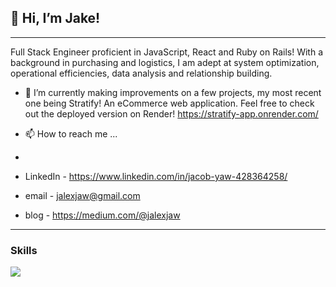 ## 👋 Hi, I’m Jake! 
---
Full Stack Engineer proficient in JavaScript, React and Ruby on Rails! With a background in purchasing and logistics, I am adept at system optimization, operational efficiencies, data analysis and relationship building.

- 🌱 I’m currently making improvements on a few projects, my most recent one being Stratify! An eCommerce web application. Feel free to check out the deployed version on Render! https://stratify-app.onrender.com/
<!-- - 💞️ I’m looking to collaborate on -->
- 📫 How to reach me ...
- <link rel="stylesheet" href="https://cdn.jsdelivr.net/gh/devicons/devicon@v2.15.1/devicon.min.css">

- LinkedIn - https://www.linkedin.com/in/jacob-yaw-428364258/
- email - jalexjaw@gmail.com
- blog - https://medium.com/@jalexjaw
---
### Skills
<img src="https://cdn.jsdelivr.net/gh/devicons/devicon/icons/javascript/javascript-original.svg" />


<!---
Huntysaurus/Huntysaurus is a ✨ special ✨ repository because its `README.md` (this file) appears on your GitHub profile.
You can click the Preview link to take a look at your changes.
--->
